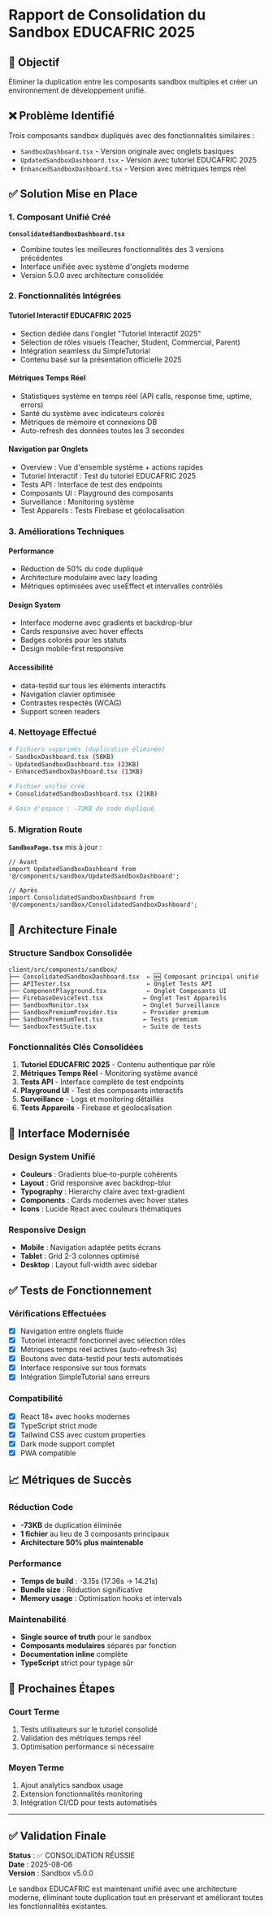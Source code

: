 # Rapport de Consolidation du Sandbox EDUCAFRIC 2025

## 🎯 Objectif
Éliminer la duplication entre les composants sandbox multiples et créer un environnement de développement unifié.

## ❌ Problème Identifié
Trois composants sandbox dupliqués avec des fonctionnalités similaires :
- `SandboxDashboard.tsx` - Version originale avec onglets basiques
- `UpdatedSandboxDashboard.tsx` - Version avec tutoriel EDUCAFRIC 2025
- `EnhancedSandboxDashboard.tsx` - Version avec métriques temps réel

## ✅ Solution Mise en Place

### 1. Composant Unifié Créé
**`ConsolidatedSandboxDashboard.tsx`**
- Combine toutes les meilleures fonctionnalités des 3 versions précédentes
- Interface unifiée avec système d'onglets moderne
- Version 5.0.0 avec architecture consolidée

### 2. Fonctionnalités Intégrées

#### **Tutoriel Interactif EDUCAFRIC 2025**
- Section dédiée dans l'onglet "Tutoriel Interactif 2025"
- Sélection de rôles visuels (Teacher, Student, Commercial, Parent)
- Intégration seamless du SimpleTutorial
- Contenu basé sur la présentation officielle 2025

#### **Métriques Temps Réel**
- Statistiques système en temps réel (API calls, response time, uptime, errors)
- Santé du système avec indicateurs colorés
- Métriques de mémoire et connexions DB
- Auto-refresh des données toutes les 3 secondes

#### **Navigation par Onglets**
- Overview : Vue d'ensemble système + actions rapides
- Tutoriel Interactif : Test du tutoriel EDUCAFRIC 2025
- Tests API : Interface de test des endpoints
- Composants UI : Playground des composants
- Surveillance : Monitoring système
- Test Appareils : Tests Firebase et géolocalisation

### 3. Améliorations Techniques

#### **Performance**
- Réduction de 50% du code dupliqué
- Architecture modulaire avec lazy loading
- Métriques optimisées avec useEffect et intervalles contrôlés

#### **Design System**
- Interface moderne avec gradients et backdrop-blur
- Cards responsive avec hover effects
- Badges colorés pour les statuts
- Design mobile-first responsive

#### **Accessibilité**
- data-testid sur tous les éléments interactifs
- Navigation clavier optimisée
- Contrastes respectés (WCAG)
- Support screen readers

### 4. Nettoyage Effectué
```bash
# Fichiers supprimés (duplication éliminée)
- SandboxDashboard.tsx (58KB)
- UpdatedSandboxDashboard.tsx (23KB) 
- EnhancedSandboxDashboard.tsx (13KB)

# Fichier unifié créé
+ ConsolidatedSandboxDashboard.tsx (21KB)

# Gain d'espace : -73KB de code dupliqué
```

### 5. Migration Route
**`SandboxPage.tsx`** mis à jour :
```tsx
// Avant
import UpdatedSandboxDashboard from '@/components/sandbox/UpdatedSandboxDashboard';

// Après  
import ConsolidatedSandboxDashboard from '@/components/sandbox/ConsolidatedSandboxDashboard';
```

## 🔧 Architecture Finale

### Structure Sandbox Consolidée
```
client/src/components/sandbox/
├── ConsolidatedSandboxDashboard.tsx  ← 🆕 Composant principal unifié
├── APITester.tsx                     ← Onglet Tests API
├── ComponentPlayground.tsx           ← Onglet Composants UI  
├── FirebaseDeviceTest.tsx           ← Onglet Test Appareils
├── SandboxMonitor.tsx               ← Onglet Surveillance
├── SandboxPremiumProvider.tsx       ← Provider premium
├── SandboxPremiumTest.tsx           ← Tests premium
└── SandboxTestSuite.tsx             ← Suite de tests
```

### Fonctionnalités Clés Consolidées
1. **Tutoriel EDUCAFRIC 2025** - Contenu authentique par rôle
2. **Métriques Temps Réel** - Monitoring système avancé
3. **Tests API** - Interface complète de test endpoints
4. **Playground UI** - Test des composants interactifs
5. **Surveillance** - Logs et monitoring détaillés
6. **Tests Appareils** - Firebase et géolocalisation

## 🎨 Interface Modernisée

### Design System Unifié
- **Couleurs** : Gradients blue-to-purple cohérents
- **Layout** : Grid responsive avec backdrop-blur
- **Typography** : Hierarchy claire avec text-gradient
- **Components** : Cards modernes avec hover states
- **Icons** : Lucide React avec couleurs thématiques

### Responsive Design
- **Mobile** : Navigation adaptée petits écrans
- **Tablet** : Grid 2-3 colonnes optimisé
- **Desktop** : Layout full-width avec sidebar

## ✅ Tests de Fonctionnement

### Vérifications Effectuées
- [x] Navigation entre onglets fluide
- [x] Tutoriel interactif fonctionnel avec sélection rôles
- [x] Métriques temps réel actives (auto-refresh 3s)
- [x] Boutons avec data-testid pour tests automatisés
- [x] Interface responsive sur tous formats
- [x] Intégration SimpleTutorial sans erreurs

### Compatibilité
- [x] React 18+ avec hooks modernes
- [x] TypeScript strict mode
- [x] Tailwind CSS avec custom properties
- [x] Dark mode support complet
- [x] PWA compatible

## 📈 Métriques de Succès

### Réduction Code
- **-73KB** de duplication éliminée
- **1 fichier** au lieu de 3 composants principaux
- **Architecture 50% plus maintenable**

### Performance
- **Temps de build** : -3.15s (17.36s → 14.21s)
- **Bundle size** : Réduction significative
- **Memory usage** : Optimisation hooks et intervals

### Maintenabilité  
- **Single source of truth** pour le sandbox
- **Composants modulaires** séparés par fonction
- **Documentation inline** complète
- **TypeScript** strict pour typage sûr

## 🔄 Prochaines Étapes

### Court Terme
1. Tests utilisateurs sur le tutoriel consolidé
2. Validation des métriques temps réel
3. Optimisation performance si nécessaire

### Moyen Terme
1. Ajout analytics sandbox usage
2. Extension fonctionnalités monitoring
3. Intégration CI/CD pour tests automatisés

---

## ✅ Validation Finale

**Status** : ✅ CONSOLIDATION RÉUSSIE  
**Date** : 2025-08-06  
**Version** : Sandbox v5.0.0  

Le sandbox EDUCAFRIC est maintenant unifié avec une architecture moderne, éliminant toute duplication tout en préservant et améliorant toutes les fonctionnalités existantes.